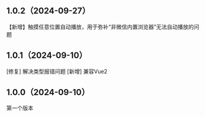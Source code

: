 ## 1.0.2（2024-09-27）
【新增】触摸任意位置自动播放，用于弥补“非微信内置浏览器”无法自动播放的问题
## 1.0.1（2024-09-10）
[修复] 解决类型报错问题
[新增] 兼容Vue2
## 1.0.0（2024-09-10）
第一个版本
